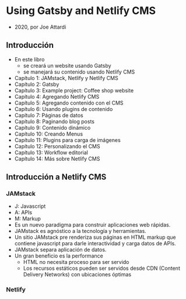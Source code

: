 # Using Gatsby and Netlify CMS

- 2020, por Joe Attardi
## Introducción

- En este libro
	- se creará un website usando Gatsby
	- se manejará su contenido usando Netlify CMS
- Capítulo 1: JAMstack, Netlify y Netlify CMS
- Capítulo 2: Gatsby
- Capítulo 3: Example project: Coffee shop website
- Capítulo 4: Agregando Netlify CMS
- Capítulo 5: Agregando contenido con el CMS
- Capítulo 6: Usando plugins de contenido
- Capítulo 7: Páginas de datos
- Capítulo 8: Paginando blog posts
- Capítulo 9: Contenido dinámico
- Capítulo 10: Creando Menus
- Capítulo 11: Plugins para carga de imágenes
- Capítulo 12: Personalizando el CMS
- Capítulo 13: Workflow editorial
- Capítulo 14: Más sobre Netlify CMS

## Introducción a Netlify CMS

### JAMstack

- J: Javascript
- A: APIs
- M: Markup
- Es un nuevo paradigma para construir aplicaciones web rápidas.
- JAMstack es agnóstico a la tecnología y herramientas.
- Un sitio JAMstack pre renderiza sus páginas en HTML markup que contiene javascript para darle interactividad y carga datos de APIs.
- JAMstack separa aplicación de datos.
- Un gran beneficio es la performance
	- HTML no necesita proceso para ser servido
	- Los recursos estáticos pueden ser servidos desde CDN (Content Delivery Networks) con ubicaciones óptimas

### Netlify
